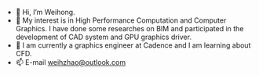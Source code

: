 - 👋 Hi, I’m Weihong.
- 👀 My interest is in High Performance Computation and Computer Graphics. I have done some researches on BIM and participated in the development of CAD system and GPU graphics driver.
- 🌱 I am currently a graphics engineer at Cadence and I am learning about CFD. 
- 📫 E-mail weihzhao@outlook.com
